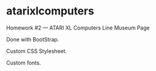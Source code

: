 # atarixlcomputers
Homework #2 — ATARI XL Computers Line Museum Page

Done with BootStrap.

Custom CSS Stylesheet.

Custom fonts.
